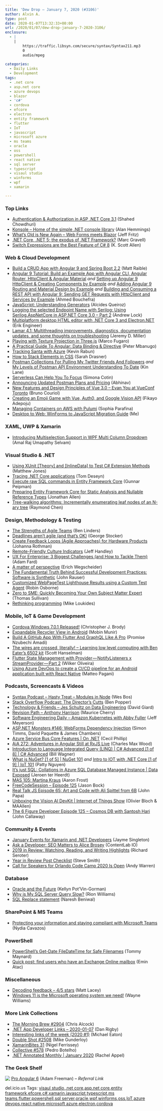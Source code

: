 ```yaml
---
title: 'Dew Drop – January 7, 2020 (#3106)'
author: Alvin A.
type: post
date: 2020-01-07T13:32:33+00:00
url: /2020/01/07/dew-drop-january-7-2020-3106/
enclosure:
  - |
    |
        https://traffic.libsyn.com/secure/syntax/Syntax211.mp3
        0
        audio/mpeg
        
categories:
  - Daily Links
  - Development
tags:
  - .net core
  - asp.net core
  - azure devops
  - blazor
  - 'c#'
  - cordova
  - efcore
  - electron
  - entity framework
  - flutter
  - IoT
  - javascript
  - microsoft azure
  - ms teams
  - oracle
  - oss
  - powershell
  - react native
  - sql server
  - typescript
  - visaul studio
  - winforms
  - wpf
  - xamarin

---
```

### <a name="top"></a>Top Links

  * <a href="https://wakeupandcode.com/authentication-authorization-in-asp-net-core-3-1/" target="_blank" rel="noopener noreferrer">Authentication & Authorization in ASP .NET Core 3.1</a> (Shahed Chowdhuri)
  * <a href="https://github.com/goblinfactory/konsole" target="_blank" rel="noopener noreferrer">Konsole &#8211; Home of the simple .NET console library</a> (Alan Hemmings)
  * <a href="https://jeffreyfritz.com/2020/01/whats-old-is-new-again-web-forms-meets-blazor/" target="_blank" rel="noopener noreferrer">What’s Old is New Again – Web Forms meets Blazor</a> (Jeff Fritz)
  * <a href="http://feedproxy.google.com/~r/CodeCodeAndMoreCode/~3/SYEgYlPDSug/net-core-net-5-exodus-of-net-framework.html" target="_blank" rel="noopener noreferrer">.NET Core, .NET 5; the exodus of .NET Framework?</a> (Marc Gravell)
  * <a href="http://odetocode.com/blogs/scott/archive/2020/01/06/switch-expressions-are-the-best-feature-of-c-8.aspx" target="_blank" rel="noopener noreferrer">Switch Expressions are the Best Feature of C# 8</a> (K. Scott Allen)



### <a name="web"></a>Web & Cloud Development

  * <a href="https://developer.okta.com/blog/2020/01/06/crud-angular-9-spring-boot-2" target="_blank" rel="noopener noreferrer">Build a CRUD App with Angular 9 and Spring Boot 2.2</a> (Matt Raible)
  * <a href="https://www.codeproject.com/Articles/5255727/Angular-9-Tutorial-Build-an-Example-App-with-Angul" target="_blank" rel="noopener noreferrer">Angular 9 Tutorial: Build an Example App with Angular CLI, Angular Router, HttpClient & Angular Material</a> _and_ <a href="https://www.codeproject.com/Articles/5255725/Setting-up-Angular-9-HttpClient-Creating-Component" target="_blank" rel="noopener noreferrer">Setting up Angular 9 HttpClient & Creating Components by Example</a> _and_ <a href="https://www.codeproject.com/Articles/5255728/Adding-Angular-9-Routing-and-Material-Design-by-Ex" target="_blank" rel="noopener noreferrer">Adding Angular 9 Routing and Material Design by Example</a> _and_ <a href="https://www.codeproject.com/Articles/5255726/Building-and-Consuming-a-REST-API-with-Angular-9-S" target="_blank" rel="noopener noreferrer">Building and Consuming a REST API with Angular 9: Sending GET Requests with HttpClient and Services by Example</a> (Ahmed Bouchefra)
  * <a href="https://programmingwithmosh.com/javascript/javascript-generators/" target="_blank" rel="noopener noreferrer">JavaScript: Understanding Generators</a> (Alcides Queiroz)
  * <a href="https://andrewlock.net/using-serilog-aspnetcore-in-asp-net-core-3-logging-the-selected-endpoint-name-with-serilog/" target="_blank" rel="noopener noreferrer">Logging the selected Endpoint Name with Serilog: Using Serilog.AspNetCore in ASP.NET Core 3.0 &#8211; Part 2</a> (Andrew Lock)
  * <a href="https://www.codeproject.com/Articles/5255569/Multiplatform-desktop-HTML-editor-with-NET-Core-3" target="_blank" rel="noopener noreferrer">Multiplatform desktop HTML editor with .NET Core 3 and Electron.NET</a> (Erik Engineer)
  * <a href="https://jeremydmiller.com/2020/01/06/lamar-4-1-multithreading-improvements-diagnostics-documentation-updates-and-some-thoughts-on-troubleshooting/" target="_blank" rel="noopener noreferrer">Lamar 4.1: Multithreading improvements, diagnostics, documentation updates, and some thoughts on troubleshooting</a> (Jeremy D. Miller)
  * <a href="http://feedproxy.google.com/~r/tympanus/~3/pwVi7NlCuD0/" target="_blank" rel="noopener noreferrer">Playing with Texture Projection in Three.js</a> (Marco Fugaro)
  * <a href="https://www.telerik.com/blogs/a-practical-guide-to-angular-data-binding-directive" target="_blank" rel="noopener noreferrer">A Practical Guide To Angular: Data Binding & Directive</a> (Peter Mbanugo)
  * <a href="https://devblogs.microsoft.com/premier-developer/tracking-santa-with-azure/" target="_blank" rel="noopener noreferrer">Tracking Santa with Azure</a> (Kevin Rabun)
  * <a href="https://css-tricks.com/how-to-stack-elements-in-css/" target="_blank" rel="noopener noreferrer">How to Stack Elements in CSS</a> (Sarah Drasner)
  * <a href="http://apievangelist.com/2020/01/06/postman-collections-for-pulling-my-twitter-friends-and-followers/" target="_blank" rel="noopener noreferrer">Postman Collections For Pulling My Twitter Friends And Followers</a> _and_ <a href="http://apievangelist.com/2020/01/06/my-levels-of-postman-api-environment-understanding-to-date/" target="_blank" rel="noopener noreferrer">My Levels of Postman API Environment Understanding To Date</a> (Kin Lane)
  * <a href="https://hackernoon.com/serverless-can-do-that-7nw32mk?ocid=AID2428792&mkt_tok=eyJpIjoiT1RCbE5qTmpNV014TTJJeiIsInQiOiIzTUtHVzA0NG95cE5sXC96NDg2Tkd6SW1vV0dudXJocTVwREhOYTV0YjlIMlk5R2Q2ZUhQRDJjano0NDRGWHhiNW5nNWs1cG9RcDVkWHpmSzVCVWRGRkNGVUtidUNHWTRvaVE1R0VuMkV4TVdMYlliWFBTbDVVU0dkWThGTU9nS1lxbmNIeWUwVUUyMklyOFUwZmlsRmdBPT0ifQ%3D%3D" target="_blank" rel="noopener noreferrer">Serverless Can Help You To Focus</a> (Simona Cotin)
  * <a href="https://blog.getpostman.com/2020/01/06/announcing-updated-postman-plans-and-pricing/" target="_blank" rel="noopener noreferrer">Announcing Updated Postman Plans and Pricing</a> (Abhinav)
  * <a href="https://www.infoq.com/news/2020/01/vue3-design-evan-you-toronto/?utm_campaign=infoq_content&utm_source=infoq&utm_medium=feed&utm_term=global" target="_blank" rel="noopener noreferrer">New Features and Design Principles of Vue 3.0 &#8211; Evan You at VueConf Toronto</a> (Bruno Couriol)
  * <a href="https://auth0.com/blog/creating-an-emoji-game-with-vue-auth0-and-google-vision-api/" target="_blank" rel="noopener noreferrer">Creating an Emoji Game with Vue, Auth0, and Google Vision API</a> (Fikayo Adepoju)
  * <a href="https://www.pulumi.com/blog/managing-containers-on-aws-with-pulumi/" target="_blank" rel="noopener noreferrer">Managing Containers on AWS with Pulumi</a> (Sophia Parafina)
  * <a href="https://www.grapecity.com/whitepapers/winforms-to-javascript-migration-guide" target="_blank" rel="noopener noreferrer">Desktop to Web: WinForms to JavaScript Migration Guide</a> (Me)



### <a name="silverlight"></a>XAML, UWP & Xamarin

  * <a href="https://www.syncfusion.com/blogs/post/introducing-multiselection-support-wpf-multi-column-dropdown.aspx" target="_blank" rel="noopener noreferrer">Introducing Multiselection Support in WPF Multi Column Dropdown</a> (Amal Raj Umapathy Selvam)



### <a name="dotnet"></a>Visual Studio & .NET

  * <a href="http://feedproxy.google.com/~r/ExceptionNotFound/~3/TpvU_awkeD0/" target="_blank" rel="noopener noreferrer">Using XUnit [Theory] and [InlineData] to Test C# Extension Methods</a> (Matthew Jones)
  * <a href="https://developers.redhat.com/blog/2019/12/23/tracing-net-core-applications/" target="_blank" rel="noopener noreferrer">Tracing .NET Core applications</a> (Tom Deseyn)
  * <a href="https://gunnarpeipman.com/ef-core-execute-raw-sql/" target="_blank" rel="noopener noreferrer">Execute raw SQL commands in Entity Framework Core</a> (Gunnar Peipman)
  * <a href="https://www.infoq.com/articles/EF-Core-Nullable-Reference-Types/?utm_campaign=infoq_content&utm_source=infoq&utm_medium=feed&utm_term=global" target="_blank" rel="noopener noreferrer">Preparing Entity Framework Core for Static Analysis and Nullable Reference Types</a> (Jonathan Allen)
  * <a href="https://devblogs.microsoft.com/oldnewthing/20200106-00/?p=103300" target="_blank" rel="noopener noreferrer">Tree-walking algorithms: Incrementally enumerating leaf nodes of an N-ary tree</a> (Raymond Chen)



### <a name="design"></a>Design, Methodology & Testing

  * <a href="https://www.benlinders.com/2020/the-strengths-of-agile-teams/" target="_blank" rel="noopener noreferrer">The Strengths of Agile Teams</a> (Ben Linders)
  * <a href="https://georgestocker.com/2020/01/06/deadlines-arent-agile-and-thats-ok/?utm_source=rss&utm_medium=rss&utm_campaign=deadlines-arent-agile-and-thats-ok" target="_blank" rel="noopener noreferrer">Deadlines aren’t agile (and that’s OK)</a> (George Stocker)
  * <a href="http://feedproxy.google.com/~r/ManagingProductDevelopment/~3/kpO-XXXQ1NQ/" target="_blank" rel="noopener noreferrer">Create Feedback Loops (Agile Approaches) for Hardware Products</a> (Johanna Rothman)
  * <a href="https://jeffhandley.com/2019-12-24/remote-friendly-culture-indicators" target="_blank" rel="noopener noreferrer">Remote-Friendly Culture Indicators</a> (Jeff Handley)
  * <a href="https://www.webdesignerdepot.com/2020/01/ux-for-enterprise-3-biggest-challenges-and-how-to-tackle-them/" target="_blank" rel="noopener noreferrer">UX For Enterprise: 3 Biggest Challenges (and How to Tackle Them)</a> (Adam Fard)
  * <a href="https://about.gitlab.com/blog/2020/01/06/working-in-vastly-different-timezone/" target="_blank" rel="noopener noreferrer">A matter of perspective</a> (Erich Wegscheider)
  * <a href="https://www.infoq.com/articles/software-is-synthetic/?utm_campaign=infoq_content&utm_source=infoq&utm_medium=feed&utm_term=global" target="_blank" rel="noopener noreferrer">The Fundamental Truth Behind Successful Development Practices: Software is Synthetic</a> (John Rauser)
  * <a href="https://www.robinosborne.co.uk/2020/01/07/customized-webpagetest-lighthouse-results-using-a-custom-test-agent/" target="_blank" rel="noopener noreferrer">Customized WebPageTest Lighthouse Results using a Custom Test Agent</a> (Robin Osborne)
  * <a href="https://www.stickyminds.com/article/zero-sme-quickly-becoming-your-own-subject-matter-expert" target="_blank" rel="noopener noreferrer">Zero to SME: Quickly Becoming Your Own Subject Matter Expert</a> (Thomas Sullivan)
  * <a href="https://www.oreilly.com/radar/rethinking-programming/" target="_blank" rel="noopener noreferrer">Rethinking programming</a> (Mike Loukides)



### <a name="mobile"></a>Mobile, IoT & Game Development

  * <a href="https://cordova.apache.org/announcements/2020/01/06/cordova-windows-release-7.0.1.html" target="_blank" rel="noopener noreferrer">Cordova Windows 7.0.1 Released!</a> (Christopher J. Brody)
  * <a href="https://android.jlelse.eu/expandable-recycler-view-in-android-8d8927811ba7?source=rss----8fca399d4de---4" target="_blank" rel="noopener noreferrer">Expandable Recycler View in Android</a> (Mobin Munir)
  * <a href="https://medium.com/@promise_amadi/build-a-github-app-with-flutter-and-graphql-like-a-pro-63f464922196" target="_blank" rel="noopener noreferrer">Build A GitHub App With Flutter And GraphQL Like A Pro</a> (Promise Nzubechi Amadi)
  * <a href="http://feeds.hanselman.com/~/615035008/0/scotthanselman~The-wires-are-crossed-literally-Learning-low-level-computing-with-Ben-Eaters-kit.aspx" target="_blank" rel="noopener noreferrer">The wires are crossed, literally! &#8211; Learning low level computing with Ben Eater&#8217;s 6502 kit</a> (Scott Hanselman)
  * <a href="https://medium.com/flutter-community/flutter-state-management-with-provider-notifylisteners-x-streamprovider-part-2-84604eac1696?source=rss----86fb29d7cc6a---4" target="_blank" rel="noopener noreferrer">Flutter State Management with Provider — NotifyListeners x StreamProvider — Part 2</a> (Wilker Oliveira)
  * <a href="https://techcommunity.microsoft.com/t5/windows-dev-appconsult/using-azure-devops-to-create-a-ci-cd-pipeline-for-an-android/ba-p/1094422" target="_blank" rel="noopener noreferrer">Using Azure DevOps to create a CI/CD pipeline for an Android application built with React Native</a> (Matteo Pagani)



### <a name="podcasts"></a>Podcasts, Screencasts & Videos

  * <a href="https://traffic.libsyn.com/secure/syntax/Syntax211.mp3" target="_blank" rel="noopener noreferrer">Syntax Podcast &#8211; Hasty Treat &#8211; Modules in Node</a> (Wes Bos)
  * <a href="https://stackoverflow.blog/2020/01/07/podcast-matt-cutts-usds-google/" target="_blank" rel="noopener noreferrer">Stack Overflow Podcast: The Director’s Cutts</a> (Ben Popper)
  * <a href="http://DavidGiard.com/2020/01/06/JesSchultzOnDataEngineering.aspx" target="_blank" rel="noopener noreferrer">Technology & Friends &#8211; Jes Schultz on Data Engineering</a> (David Giard)
  * <a href="https://revisionpath.com/anthony-harrison" target="_blank" rel="noopener noreferrer">Revision Path &#8211; Anthony Harrison</a> (Maurice Cherry)
  * <a href="https://softwareengineeringdaily.com/2020/01/07/amazon-kubernetes-with-abby-fuller/" target="_blank" rel="noopener noreferrer">Software Engineering Daily &#8211; Amazon Kubernetes with Abby Fuller</a> (Jeff Meyerson)
  * <a href="http://www.youtube.com/watch?v=rRB2HdCd9uw" target="_blank" rel="noopener noreferrer">ASP.NET Monsters #146: WebForms Dependency Injection</a> (Simon Timms, David Paquette & James Chambers)
  * <a href="https://channel9.msdn.com/Shows/On-NET/Azure-Service-Bus-Core-Features?WT.mc_id=DX_MVP4025064" target="_blank" rel="noopener noreferrer">Azure Service Bus Core Features | On .NET</a> (Cecil Phillip)
  * <a href="https://devchat.tv/adv-in-angular/aia-272-adventures-in-angular-still-at-rxjs-live" target="_blank" rel="noopener noreferrer">AiA 272: Adventures in Angular Still at RxJS Live</a> (Charles Max Wood)
  * <a href="https://channel9.msdn.com/Series/C-Advanced/Introduction-to-Language-Integrated-Query-LINQ--C-Advanced-1-of-8?WT.mc_id=DX_MVP4025064" target="_blank" rel="noopener noreferrer">Introduction to Language Integrated Query (LINQ) | C# Advanced [1 of 8] | C# Advanced</a> (Bill Wagner)
  * <a href="https://channel9.msdn.com/Series/NuGet-101/What-is-NuGet-1-of-5?WT.mc_id=DX_MVP4025064" target="_blank" rel="noopener noreferrer">What is NuGet? [1 of 5] | NuGet 101</a> _and_ <a href="https://channel9.msdn.com/Series/IoT-101/Intro-to-IOT-with-NET-Core-1-of-9?WT.mc_id=DX_MVP4025064" target="_blank" rel="noopener noreferrer">Intro to IOT with .NET Core [1 of 9] | IoT 101</a> (Patty Nguyen)
  * <a href="https://channel9.msdn.com/Shows/Data-Exposed/Its-just-SQL-Collations-in-Azure-SQL-Database-Managed-Instance?WT.mc_id=DX_MVP4025064" target="_blank" rel="noopener noreferrer">It&#8217;s just SQL: Collations in Azure SQL Database Managed Instance | Data Exposed</a> (Jeroen ter Heerdt)
  * <a href="https://devchat.tv/my-angular-story/mas-105-martina-kraus/" target="_blank" rel="noopener noreferrer">MAS 105: Martina Kraus</a> (Aaron Frost)
  * <a href="http://www.youtube.com/watch?v=-EJEXZ30rjY" target="_blank" rel="noopener noreferrer">FreeCodeSession &#8211; Episode 125</a> (Jason Bock)
  * <a href="https://realtalkjavascript.simplecast.com/episodes/episode-65-art-and-code-with-ali-spittel-from-6b-_Hxwhl9s" target="_blank" rel="noopener noreferrer">Real Talk JS Episode 65: Art and Code with Ali Spittel from 6B</a> (John Papa)
  * <a href="https://channel9.msdn.com/Shows/Internet-of-Things-Show/Unboxing-the-Vision-AI-DevKit?WT.mc_id=DX_MVP4025064" target="_blank" rel="noopener noreferrer">Unboxing the Vision AI DevKit | Internet of Things Show</a> (Olivier Bloch & MAAllen)
  * <a href="https://6figuredev.com/podcast/episode-125-cosmos-db-with-santosh-hari/" target="_blank" rel="noopener noreferrer">The 6 Figure Developer Episode 125 – Cosmos DB with Santosh Hari</a> (John Callaway)



### <a name="events"></a>Community & Events

  * <a href="https://devblogs.microsoft.com/xamarin/january-events-xamarin-dotnet-developers/" target="_blank" rel="noopener noreferrer">January Events for Xamarin and .NET Developers</a> (Jayme Singleton)
  * <a href="https://developermedia.com/seo-matters/" target="_blank" rel="noopener noreferrer">Ask a Developer: SEO Matters to Alice Brosey</a> (ContentLab IO)
  * <a href="https://seroter.wordpress.com/2020/01/06/2019-in-review-watching-reading-and-writing-highlights/" target="_blank" rel="noopener noreferrer">2019 in Review: Watching, Reading, and Writing Highlights</a> (Richard Seroter)
  * <a href="https://ardalis.com/year-in-review-post-checklist" target="_blank" rel="noopener noreferrer">Year in Review Post Checklist</a> (Steve Smith)
  * <div align="left">
      <a href="https://sqlandy.com/2020/01/07/call-for-speakers-for-orlando-code-camp-2020-is-open/?utm_source=feedburner&utm_medium=feed&utm_campaign=Feed%3A+Sqlandy+%28SQLAndy%29" target="_blank" rel="noopener noreferrer">Call for Speakers for Orlando Code Camp 2020 Is Open</a> (Andy Warren)
    </div>



### <a name="sql"></a>Database

  * <a href="https://dbakevlar.com/2020/01/oracle-and-the-future/" target="_blank" rel="noopener noreferrer">Oracle and the Future</a> (Kellyn Pot’Vin-Gorman)
  * <a href="http://rion.io/2020/01/02/why-is-my-sql-server-query-slow/" target="_blank" rel="noopener noreferrer">Why is My SQL Server Query Slow?</a> (Rion Williams)
  * <a href="https://www.c-sharpcorner.com/article/sql-replace-statement/" target="_blank" rel="noopener noreferrer">SQL Replace statement</a> (Naresh Beniwal)



### <a name="sp"></a>SharePoint & MS Teams

  * <a href="https://techcommunity.microsoft.com/t5/microsoft-teams-blog/protecting-your-information-and-staying-compliant-with-microsoft/ba-p/1092617" target="_blank" rel="noopener noreferrer">Protecting your information and staying compliant with Microsoft Teams</a> (Nydia Cavazos)



### <a name="ps"></a>PowerShell

  * <a href="https://powershell.org/2020/01/powershells-get-date-filedatetime-for-safe-filenames/" target="_blank" rel="noopener noreferrer">PowerShell&#8217;s Get-Date FileDateTime for Safe Filenames</a> (Tommy Maynard)
  * <a href="https://p0w3rsh3ll.wordpress.com/2020/01/06/quick-post-find-users-who-have-an-exchange-online-mailbox/" target="_blank" rel="noopener noreferrer">Quick post: find users who have an Exchange Online mailbox</a> (Emin Atac)



### <a name="misc"></a>Miscellaneous

  * <a href="http://feedproxy.google.com/~r/MattLacey/~3/OVcmh7_Uqo0/decoding-feedback-45-stars.html" target="_blank" rel="noopener noreferrer">Decoding feedback &#8211; 4/5 stars</a> (Matt Lacey)
  * <a href="http://feeds.betanews.com/~r/bn/~3/Qjct4SennHA/" target="_blank" rel="noopener noreferrer">Windows 11 is the Microsoft operating system we need!</a> (Wayne Williams)



### <a name="links"></a>More Link Collections

  * <a href="http://feedproxy.google.com/~r/ReflectivePerspective/~3/cBFYBiD4oQg/" target="_blank" rel="noopener noreferrer">The Morning Brew #2904</a> (Chris Alcock)
  * <a href="https://links.danrigby.com/2020/01/app-developer-links-2020-01-07/" target="_blank" rel="noopener noreferrer">.NET App Developer Links &#8211; 2020-01-07</a> (Dan Rigby)
  * <a href="https://samestuffdifferentday.com/2020/01/06/interesting-links-of-the-week-2020-1/" target="_blank" rel="noopener noreferrer">Interesting links of the week (2020 #1)</a> (Michael Eaton)
  * <a href="https://afreshcup.com/home/2020/01/07/double-shot-2508.html" target="_blank" rel="noopener noreferrer">Double Shot #2508</a> (Mike Gunderloy)
  * <a href="https://xamarininsider.com/2020/01/07/xamarinbites-31/" target="_blank" rel="noopener noreferrer">XamarinBites 31</a> (Nigel Ferrissey)
  * <a href="http://feedproxy.google.com/~r/tympanus/~3/oJy4h4RzvKk/" target="_blank" rel="noopener noreferrer">Collective #578</a> (Pedro Botelho)
  * <a href="https://blog.jetbrains.com/dotnet/2020/01/06/net-annotated-monthly-january-2020/" target="_blank" rel="noopener noreferrer">.NET Annotated Monthly | January 2020</a> (Rachel Appel)



### <a name="shelf"></a>The Geek Shelf

<a href="https://www.amazon.com/Pro-Angular-6-Adam-Freeman/dp/1484236483/?tag=amavin-20" target="_blank" rel="noopener noreferrer"><img decoding="async" align="left" style="margin: 0px 0px 10px; border: 0px currentcolor; border-image: none; float: left; display: inline; background-image: none;" src="https://m.media-amazon.com/images/I/61ihxYebfLL._AC_UY218_ML3_.jpg" border="0" /></a>&nbsp;<a href="https://www.amazon.com/Pro-Angular-6-Adam-Freeman/dp/1484236483/?tag=amavin-20" target="_blank" rel="noopener noreferrer">Pro Angular 6</a> (Adam Freeman) _&#8211; Referral Link_











<div class="wlWriterEditableSmartContent" id="scid:77ECF5F8-D252-44F5-B4EB-D463C5396A79:10881cd6-9b72-4946-8137-6d9023ff985e" style="margin: 0px; padding: 0px; float: none; display: inline;">
  del.icio.us Tags: <a href="http://del.icio.us/popular/visaul+studio" rel="tag">visaul studio</a>,<a href="http://del.icio.us/popular/.net+core" rel="tag">.net core</a>,<a href="http://del.icio.us/popular/asp.net+core" rel="tag">asp.net core</a>,<a href="http://del.icio.us/popular/entity+framework" rel="tag">entity framework</a>,<a href="http://del.icio.us/popular/efcore" rel="tag">efcore</a>,<a href="http://del.icio.us/popular/c%23" rel="tag">c#</a>,<a href="http://del.icio.us/popular/xamarin" rel="tag">xamarin</a>,<a href="http://del.icio.us/popular/javascript" rel="tag">javascript</a>,<a href="http://del.icio.us/popular/typescript" rel="tag">typescript</a>,<a href="http://del.icio.us/popular/ms+teams" rel="tag">ms teams</a>,<a href="http://del.icio.us/popular/flutter" rel="tag">flutter</a>,<a href="http://del.icio.us/popular/powershell" rel="tag">powershell</a>,<a href="http://del.icio.us/popular/sql+server" rel="tag">sql server</a>,<a href="http://del.icio.us/popular/oracle" rel="tag">oracle</a>,<a href="http://del.icio.us/popular/wpf" rel="tag">wpf</a>,<a href="http://del.icio.us/popular/winforms" rel="tag">winforms</a>,<a href="http://del.icio.us/popular/oss" rel="tag">oss</a>,<a href="http://del.icio.us/popular/IoT" rel="tag">IoT</a>,<a href="http://del.icio.us/popular/azure+devops" rel="tag">azure devops</a>,<a href="http://del.icio.us/popular/react+native" rel="tag">react native</a>,<a href="http://del.icio.us/popular/microsoft+azure" rel="tag">microsoft azure</a>,<a href="http://del.icio.us/popular/electron" rel="tag">electron</a>,<a href="http://del.icio.us/popular/cordova" rel="tag">cordova</a>
</div>